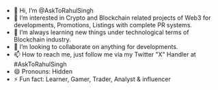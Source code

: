 - 👋 Hi, I’m @AskToRahulSingh
- 👀 I’m interested in Crypto and Blockchain related projects of Web3 for developments, Promotions, Listings with complete PR systems.
- 🌱 I’m always learning new things under technological terms of Blockchain industry.
- 💞️ I’m looking to collaborate on anything for developments.
- 📫 How to reach me, just follow me via my Twitter "X" Handler at #AskToRahulSingh
- 😄 Pronouns: Hidden
- ⚡ Fun fact: Learner, Gamer, Trader, Analyst & influencer

<!---
AskToRahulSingh/AskToRahulSingh is a ✨ special ✨ repository because its `README.md` (this file) appears on your GitHub profile.
You can click the Preview link to take a look at your changes.
--->
